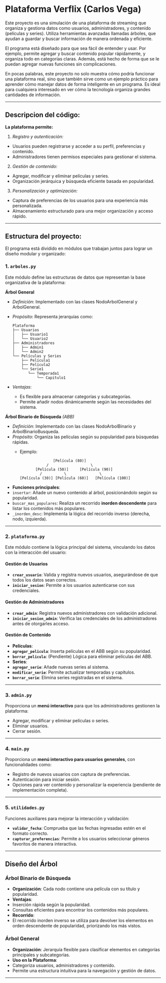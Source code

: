 # Plataforma Verflix (Carlos Vega)
Este proyecto es una simulación de una plataforma de streaming que organiza y gestiona datos como usuarios, administradores, y contenido (películas y series). Utiliza herramientas avanzadas llamadas árboles, que ayudan a guardar y buscar información de manera ordenada y eficiente.

El programa está diseñado para que sea fácil de entender y usar. Por ejemplo, permite agregar y buscar contenido popular rápidamente, y organiza todo en categorías claras. Además, está hecho de forma que se le puedan agregar nuevas funciones sin complicaciones.

En pocas palabras, este proyecto no solo muestra cómo podría funcionar una plataforma real, sino que también sirve como un ejemplo práctico para aprender cómo manejar datos de forma inteligente en un programa. Es ideal para cualquiera interesado en ver cómo la tecnología organiza grandes cantidades de información.

___

## Descripcion del código:
**La plataforma permite:**
1) *Registro y autenticación:*
 - Usuarios pueden registrarse y acceder a su perfil, preferencias y contenido.
 - Administradores tienen permisos especiales para gestionar el sistema.

2) *Gestión de contenido:*
 - Agregar, modificar y eliminar películas y series.
 - Organización jerárquica y búsqueda eficiente basada en popularidad.
 
3) *Personalización y optimización:*
 - Captura de preferencias de los usuarios para una experiencia más personalizada.
 - Almacenamiento estructurado para una mejor organización y acceso rápido.


___

## Estructura del proyecto:
El programa está dividido en módulos que trabajan juntos para lograr un diseño modular y organizado:

### **1. `arboles.py`** 
Este módulo define las estructuras de datos que representan la base organizativa de la plataforma:

**Árbol General**
- *Definición*: Implementado con las clases NodoArbolGeneral y ArbolGeneral.
- *Propósito*: Representa jerarquías como:

      Plataforma
      ├── Usuarios
      │   ├── Usuario1
      │   └── Usuario2
      ├── Administradores
      │   ├── Admin1
      │   └── Admin2
      └── Películas y Series
          ├── Película1
          ├── Película2
          └── Serie1
             └── Temporada1
                 └── Capitulo1
- *Ventajas*:
  - Es flexible para almacenar categorías y subcategorías.
  - Permite añadir nodos dinámicamente según las necesidades del sistema.
 
**Árbol Binario de Búsqueda** *(ABB)*
- *Definición*: Implementado con las clases NodoArbolBinario y ArbolBinarioBusqueda.
- *Propósito*: Organiza las películas según su popularidad para búsquedas rápidas.
  - Ejemplo:
    
                       [Película (80)]
                    /                   \
               [Película (50)]     [Película (90)]
                 /          \               \
        [Película (30)] [Película (60)]   [Película (100)]

- **Funciones principales**:
- `insertar`: Añade un nuevo contenido al árbol, posicionándolo según su popularidad.
- `buscar_mas_populares`: Realiza un recorrido **inorden descendente** para listar los contenidos más populares.
- `_inorden_desc`: Implementa la lógica del recorrido inverso (derecha, nodo, izquierda).


---

### **2. `plataforma.py`**
Este módulo contiene la lógica principal del sistema, vinculando los datos con la interacción del usuario:

#### **Gestión de Usuarios**
- **`crear_usuario`**: Valida y registra nuevos usuarios, asegurándose de que todos los datos sean correctos.
- **`iniciar_sesion`**: Permite a los usuarios autenticarse con sus credenciales.

#### **Gestión de Administradores**
- **`crear_admin`**: Registra nuevos administradores con validación adicional.
- **`iniciar_sesion_admin`**: Verifica las credenciales de los administradores antes de otorgarles acceso.

#### **Gestión de Contenido**
- **Películas**:
- **`agregar_pelicula`**: Inserta películas en el ABB según su popularidad.
- **`borrar_pelicula`**: (Pendiente) Lógica para eliminar películas del ABB.
- **Series**:
- **`agregar_serie`**: Añade nuevas series al sistema.
- **`modificar_serie`**: Permite actualizar temporadas y capítulos.
- **`borrar_serie`**: Elimina series registradas en el sistema.


---

### **3. `admin.py`**
Proporciona un **menú interactivo** para que los administradores gestionen la plataforma:
- Agregar, modificar y eliminar películas o series.
- Eliminar usuarios.
- Cerrar sesión.


---

### **4. `main.py`**
Proporciona un **menú interactivo para usuarios generales**, con funcionalidades como:
- Registro de nuevos usuarios con captura de preferencias.
- Autenticación para iniciar sesión.
- Opciones para ver contenido y personalizar la experiencia (pendiente de implementación completa).


---

### **5. `utilidades.py`**
Funciones auxiliares para mejorar la interacción y validación:
- **`validar_fecha`**: Comprueba que las fechas ingresadas estén en el formato correcto.
- **`capturar_preferencias`**: Permite a los usuarios seleccionar géneros favoritos de manera interactiva.


---

## **Diseño del Árbol**

### **Árbol Binario de Búsqueda**
- **Organización**: Cada nodo contiene una película con su título y popularidad.
- **Ventajas**:
- Inserción rápida según la popularidad.
- Consultas eficientes para encontrar los contenidos más populares.
- **Recorrido**: 
- El recorrido inorden inverso se utiliza para devolver los elementos en orden descendente de popularidad, priorizando los más vistos.

### **Árbol General**
- **Organización**: Jerarquía flexible para clasificar elementos en categorías principales y subcategorías.
- **Uso en la Plataforma**:
- Categoriza usuarios, administradores y contenido.
- Permite una estructura intuitiva para la navegación y gestión de datos.


---


 
